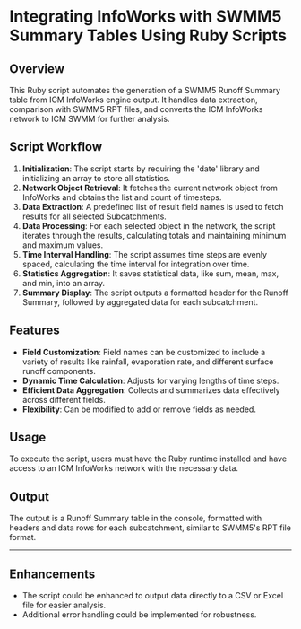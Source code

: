 # Integrating InfoWorks with SWMM5 Summary Tables Using Ruby Scripts

## Overview
This Ruby script automates the generation of a SWMM5 Runoff Summary table from ICM InfoWorks engine output. It handles data extraction, comparison with SWMM5 RPT files, and converts the ICM InfoWorks network to ICM SWMM for further analysis.

## Script Workflow
1. **Initialization**: The script starts by requiring the 'date' library and initializing an array to store all statistics.
2. **Network Object Retrieval**: It fetches the current network object from InfoWorks and obtains the list and count of timesteps.
3. **Data Extraction**: A predefined list of result field names is used to fetch results for all selected Subcatchments.
4. **Data Processing**: For each selected object in the network, the script iterates through the results, calculating totals and maintaining minimum and maximum values.
5. **Time Interval Handling**: The script assumes time steps are evenly spaced, calculating the time interval for integration over time.
6. **Statistics Aggregation**: It saves statistical data, like sum, mean, max, and min, into an array.
7. **Summary Display**: The script outputs a formatted header for the Runoff Summary, followed by aggregated data for each subcatchment.

## Features
- **Field Customization**: Field names can be customized to include a variety of results like rainfall, evaporation rate, and different surface runoff components.
- **Dynamic Time Calculation**: Adjusts for varying lengths of time steps.
- **Efficient Data Aggregation**: Collects and summarizes data effectively across different fields.
- **Flexibility**: Can be modified to add or remove fields as needed.

## Usage
To execute the script, users must have the Ruby runtime installed and have access to an ICM InfoWorks network with the necessary data.

## Output
The output is a Runoff Summary table in the console, formatted with headers and data rows for each subcatchment, similar to SWMM5's RPT file format.

---

## Enhancements
- The script could be enhanced to output data directly to a CSV or Excel file for easier analysis.
- Additional error handling could be implemented for robustness.
